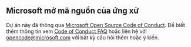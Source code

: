 ## <a name="microsoft-open-source-code-of-conduct"></a>Microsoft mở mã nguồn của ứng xử
Dự án này đã thông qua [Microsoft Open Source Code of Conduct](https://opensource.microsoft.com/codeofconduct/).
Để biết thêm thông tin xem [Code of Conduct FAQ](https://opensource.microsoft.com/codeofconduct/faq/) hoặc liên hệ với [opencode@microsoft.com](mailto:opencode@microsoft.com) với bất kỳ câu hỏi thêm hoặc ý kiến.
